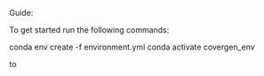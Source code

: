 Guide:

To get started run the following commands:

conda env create -f environment.yml
conda activate covergen_env

to 
